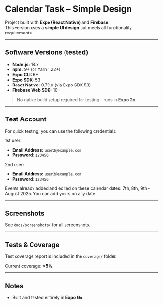 # Calendar Task – Simple Design

Project built with **Expo (React Native)** and **Firebase**.  
This version uses a **simple UI design** but meets all functionality requirements.

---

## Software Versions (tested)

- **Node.js:** 18.x
- **npm:** 9+ (or Yarn 1.22+)
- **Expo CLI:** 6+
- **Expo SDK:** 53
- **React Native:** 0.79.x (via Expo SDK 53)
- **Firebase Web SDK:** 10+

> No native build setup required for testing – runs in **Expo Go**.

---

## Test Account

For quick testing, you can use the following credentials:

1st user:
- **Email Address:** `user2@example.com`  
- **Password:** `123456`

2nd user:
- **Email Address:** `user3@example.com`  
- **Password:** `123456`

Events already added and edited on these calendar dates: 7th, 8th, 9th - August 2025. You can add yours on any date.

---

## Screenshots

See `docs/screenshots/` for all screenshots.

---

## Tests & Coverage

Test coverage report is included in the `coverage/` folder.

Current coverage: **>5%**.

---

## Notes

- Built and tested entirely in **Expo Go**.
